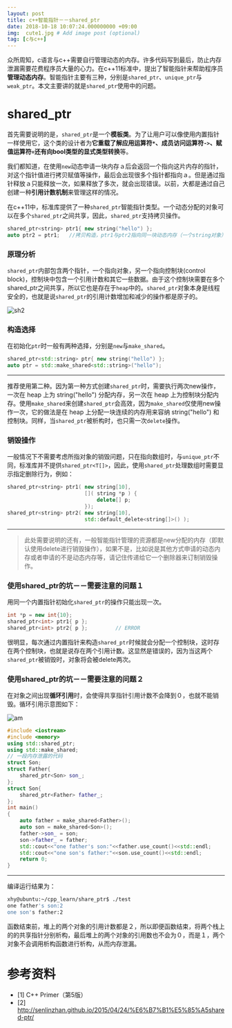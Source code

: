 ```yaml
---
layout: post
title: c++智能指针－－shared_ptr
date: 2018-10-18 10:07:24.000000000 +09:00
img:  cute1.jpg # Add image post (optional)
tag: [c与c++]
---
```


众所周知，c语言与c++需要自行管理动态的内存。许多代码写到最后，防止内存泄漏需要花费程序员大量的心力。在c++11标准中，提出了智能指针来帮助程序员**管理动态内存**。智能指针主要有三种，分别是`shared_ptr`、`unique_ptr`与`weak_ptr`。本文主要讲的就是`shared_ptr`使用中的问题。

# shared_ptr
首先需要说明的是，`shared_ptr`是一个**模板类**。为了让用户可以像使用内置指针一样使用它，这个类的设计者为**它重载了解应用运算符`*`、成员访问运算符`->`、赋值运算符`=`还有向bool类型的显式类型转换**等。

我们都知道，在使用`new`动态申请一块内存ａ后会返回一个指向这片内存的指针，对这个指针值进行拷贝赋值等操作，最后会出现很多个指针都指向ａ。但是通过指针释放ａ只能释放一次，如果释放了多次，就会出现错误。以前，大都是通过自己创建一种**引用计数机制**来管理这样的情况。

在c++11中，标准库提供了一种`shared_ptr`智能指针类型。一个动态分配的对象可以在多个`shared_ptr`之间共享，因此，`shared_ptr`支持拷贝操作。
```cpp
shared_ptr<string> ptr1{ new string("hello") };
auto ptr2 = ptr1;	//拷贝构造，ptr1与ptr2指向同一块动态内存（一个string对象）
```

### 原理分析
`shared_ptr`内部包含两个指针，一个指向对象，另一个指向控制块(control block)，控制块中包含一个引用计数和其它一些数据。由于这个控制块需要在多个shared_ptr之间共享，所以它也是存在于`heap`中的。`shared_ptr`对象本身是线程安全的，也就是说`shared_ptr`的引用计数增加和减少的操作都是原子的。

![sh2]({{site.baseurl}}/assets/img/shared_ptr/sh2.png)

### 构造选择
在初始化`ptr`时一般有两种选择，分别是`new`与`make_shared`。
```cpp
shared_ptr<std::string> ptr{ new string("hello") };
auto ptr = std::make_shared<std::string>("hello");
```
***
推荐使用第二种。因为第一种方式创建`shared_ptr`时，需要执行两次new操作，一次在 heap 上为 string("hello") 分配内存，另一次在 heap 上为控制块分配内存。使用`make_shared`来创建`shared_ptr`会高效，因为`make_shared`仅使用new操作一次，它的做法是在 heap 上分配一块连续的内存用来容纳 string("hello") 和控制块。同样，当`shared_ptr`被析构时，也只需一次`delete`操作。

### 销毁操作
一般情况下不需要考虑所指对象的销毁问题，只在指向数组时，与`unique_ptr`不同，标准库并不提供`shared_ptr<T[]>`，因此，使用`shared_ptr`处理数组时需要显示指定删除行为，例如：
```cpp
shared_ptr<string> ptr1( new string[10], 
                         []( string *p ) {
                             delete[] p;
                         });
shared_ptr<string> ptr2( new string[10],
                         std::default_delete<string[]>() );
```
***
> 此处需要说明的还有，一般智能指针管理的资源都是new分配的内存（即默认使用delete进行销毁操作），如果不是，比如说是其他方式申请的动态内存或者申请的不是动态内存等，请记住传递给它一个删除器来订制销毁操作。

### 使用shared_ptr的坑－－需要注意的问题１
用同一个内置指针初始化`shared_ptr`的操作只能出现一次。
```cpp
int *p = new int{10};
shared_ptr<int> ptr1{ p };
shared_ptr<int> ptr2{ p };         // ERROR
```
很明显，每次通过内置指针来构造`shared_ptr`时候就会分配一个控制块，这时存在两个控制块，也就是说存在两个引用计数。这显然是错误的，因为当这两个`shared_ptr`被销毁时，对象将会被delete两次。

### 使用shared_ptr的坑－－需要注意的问题２
在对象之间出现**循环引用**时，会使得共享指针引用计数不会降到０，也就不能销毁。循环引用示意图如下：

![am]({{site.baseurl}}/assets/img/shared_ptr/am.png)

```cpp
#include <iostream>
#include <memory>
using std::shared_ptr;
using std::make_shared;
// 一段内存泄露的代码
struct Son;
struct Father{
    shared_ptr<Son> son_;
};
struct Son{
    shared_ptr<Father> father_;
};
int main() 
{
    auto father = make_shared<Father>();
    auto son = make_shared<Son>();
    father->son_ = son;
    son->father_ = father;
    std::cout<<"one father's son:"<<father.use_count()<<std::endl;  
    std::cout<<"one son's father:"<<son.use_count()<<std::endl;  
    return 0;
}
```
***
编译运行结果为：
```bash
xhy@ubuntu:~/cpp_learn/share_ptr$ ./test 
one father's son:2
one son's father:2
```
函数结束前，堆上的两个对象的引用计数都是２，所以即便函数结束，将两个栈上的的共享指针分别析构，最后堆上的两个对象的引用数也不会为０，而是１，两个对象不会调用析构函数进行析构，从而内存泄漏。

# 参考资料
- [1] C++ Primer（第5版）
- [2] http://senlinzhan.github.io/2015/04/24/%E6%B7%B1%E5%85%A5shared-ptr/


